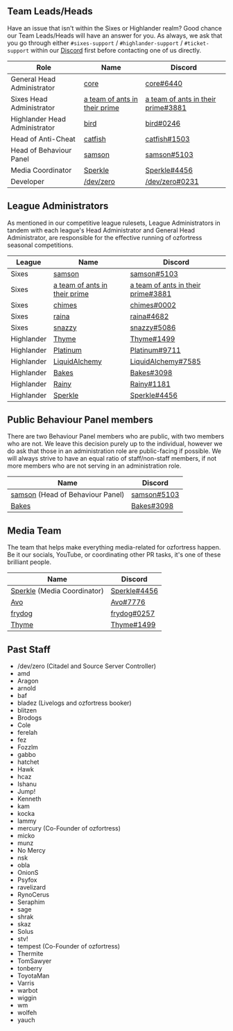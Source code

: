 ## Team Leads/Heads
Have an issue that isn't within the Sixes or Highlander realm? Good chance our Team Leads/Heads will have an answer for you. As always, we ask that you go through either `#sixes-support` / `#highlander-support` / `#ticket-support` within our [Discord](https://discord.gg/7E6kC2H "If you have issues with verification, please contact an administrator via the sidebar in Discord.") first before contacting one of us directly.

| Role | Name | Discord |
| ---- | ---- | ------- |
| General Head Administrator | [core](https://ozfortress.com/users/491 "Please contact me via Discord only.") | [core#6440](https://discordapp.com/users/226205616773922816) |
| Sixes Head Administrator | [a team of ants in their prime](https://ozfortress.com/users/1561) | [a team of ants in their prime#3881](https://discordapp.com/users/187344325938511874) |
| Highlander Head Administrator | [bird](https://ozfortress.com/users/139) | [bird#0246](https://discordapp.com/users/103861958339469312) |
| Head of Anti-Cheat | [catfish](https://ozfortress.com/users/96) | [catfish#1503](https://discordapp.com/users/129062149640159232) |
| Head of Behaviour Panel | [samson](https://ozfortress.com/users/205) | [samson#5103](https://discordapp.com/users/76537156578840576) |
| Media Coordinator | [Sperkle](https://ozfortress.com/users/618) | [Sperkle#4456](https://discordapp.com/users/180875592923611145) |
| Developer | [/dev/zero](https://ozfortress.com/users/2) | [/dev/zero#0231](https://discordapp.com/users/131721186869641216) |

## League Administrators
As mentioned in our competitive league rulesets, League Administrators in tandem with each league's Head Administrator and General Head Administrator, are responsible for the effective running of ozfortress seasonal competitions.

| League | Name | Discord |
| ---- | ---- | ------- |
| Sixes | [samson](https://ozfortress.com/users/205) | [samson#5103](https://discordapp.com/users/76537156578840576) |
| Sixes | [a team of ants in their prime](https://ozfortress.com/users/1561) | [a team of ants in their prime#3881](https://discordapp.com/users/187344325938511874) |
| Sixes | [chimes](https://ozfortress.com/users/2244) | [chimes#0002](https://discordapp.com/users/198678356454014976) |
| Sixes | [raina](https://ozfortress.com/users/1729) | [raina#4682](https://discordapp.com/users/712785948047441921) |
| Sixes | [snazzy](https://ozfortress.com/users/37) | [snazzy#5086](https://discordapp.com/users/125913179690631169) |
| Highlander | [Thyme](https://ozfortress.com/users/150) | [Thyme#1499](https://discordapp.com/users/132287870886084608) |
| Highlander | [Platinum](https://ozfortress.com/users/1444) | [Platinum#9711](https://discordapp.com/users/904964681809158175) |
| Highlander | [LiquidAlchemy](https://ozfortress.com/users/2942) | [LiquidAlchemy#7585](https://discordapp.com/users/508970427524186121) |
| Highlander | [Bakes](https://ozfortress.com/users/4024) | [Bakes#3098](https://discordapp.com/users/107338388662648832) |
| Highlander | [Rainy](https://ozfortress.com/users/3124) | [Rainy#1181](https://discordapp.com/users/107399782162558976) |
| Highlander | [Sperkle](https://ozfortress.com/users/618) | [Sperkle#4456](https://discordapp.com/users/180875592923611145) |

## Public Behaviour Panel members
There are two Behaviour Panel members who are public, with two members who are not. We leave this decision purely up to the individual, however we do ask that those in an administration role are public-facing if possible. We will always strive to have an equal ratio of staff/non-staff members, if not more members who are not serving in an administration role.

| Name | Discord |
| ---- | ------- |
| [samson](https://ozfortress.com/users/205) (Head of Behaviour Panel) | [samson#5103](https://discordapp.com/users/76537156578840576) |
| [Bakes](https://ozfortress.com/users/4024) | [Bakes#3098](https://discordapp.com/users/107338388662648832) |

## Media Team
The team that helps make everything media-related for ozfortress happen. Be it our socials, YouTube, or coordinating other PR tasks, it's one of these brilliant people.

| Name | Discord |
| ---- | ------- |
| [Sperkle](https://ozfortress.com/users/618) (Media Coordinator) | [Sperkle#4456](https://discordapp.com/users/180875592923611145) |
| [Avo](https://ozfortress.com/users/3071) | [Avo#7776](https://discordapp.com/users/707039384477761599) |
| [frydog](https://ozfortress.com/users/982) | [frydog#0257](https://discordapp.com/users/217181409897349121) |
| [Thyme](https://ozfortress.com/users/150) | [Thyme#1499](https://discordapp.com/users/132287870886084608) |

## Past Staff

+ /dev/zero (Citadel and Source Server Controller)
+ amd
+ Aragon
+ arnold
+ baf
+ bladez (Livelogs and ozfortress booker)
+ blitzen
+ Brodogs
+ Cole
+ ferelah
+ fez
+ Fozzlm
+ gabbo
+ hatchet
+ Hawk
+ hcaz
+ Ishanu
+ Jump!
+ Kenneth
+ kam
+ kocka
+ lammy
+ mercury (Co-Founder of ozfortress)
+ micko
+ munz
+ No Mercy
+ nsk
+ obla
+ OnionS
+ Psyfox
+ ravelizard
+ RynoCerus
+ Seraphim
+ sage
+ shrak
+ skaz
+ Solus
+ stv!
+ tempest (Co-Founder of ozfortress)
+ Thermite
+ TomSawyer
+ tonberry
+ ToyotaMan
+ Varris
+ warbot
+ wiggin
+ wm
+ wolfeh
+ yauch
